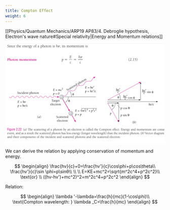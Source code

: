 ```yaml
---
title: Compton Effect
weight: 6
---
```

[[Physics/Quantum Mechanics/ARP19 AP83/4. Debroglie hypothesis, Electron's wave nature#Special relativity|Energy and Momentum relations]]

![compton effect](/images/Screenshot_20230301-212509_Drive.jpg)

We can derive the relation by applying conservation of momentum and energy.

$$
\begin{align}
\frac{hv}{c}+0=\frac{hv'}{c}\cos\phi+p\cos\theta\\
\frac{hv'}{c}\sin \phi=p\sinθ\\
\\
\\
E=KE+mc^2=\sqrt{m^2c^4+p^2c^2}\\ \text{or} \\
((hv-hv')+mc^2)^2=m^2c^4+p^2c^2
\end{align}
$$

Relation:

$$
\begin{align}
\lambda '-\lambda=\frac{h}{mc}(1-\cos\phi)\\
\text{Compton wavelength: } \lambda _C=\frac{h}{mc}
\end{align}
$$
